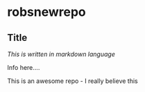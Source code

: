 # robsnewrepo

## Title

*This is written in markdown language*

Info here....

This is an awesome repo - I really believe this

